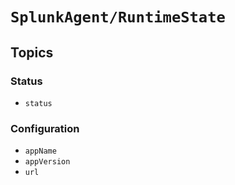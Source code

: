 # ``SplunkAgent/RuntimeState``

## Topics

### Status

- ``status``


### Configuration

- ``appName``
- ``appVersion``
- ``url``

